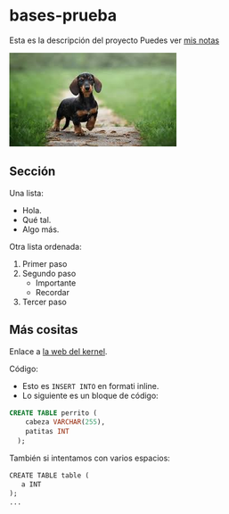 # bases-prueba
Esta es la descripción del proyecto
Puedes ver [mis notas](/directorio/mis-notas.md)

![La mejor imagen de Linux](perro.jpeg)

## Sección
Una lista:
- Hola.
- Qué tal.
- Algo más.

Otra lista ordenada:
1. Primer paso
2. Segundo paso
   - Importante
   - Recordar
3. Tercer paso

## Más cositas
Enlace a [la web del kernel](https://kernel.org).

Código:

- Esto es `INSERT INTO` en formati inline.
-  Lo siguiente es un bloque de código:

```sql
CREATE TABLE perrito (
    cabeza VARCHAR(255),
    patitas INT
  );
```  

También si intentamos con varios espacios:

    CREATE TABLE table (
       a INT
    );
    ...
